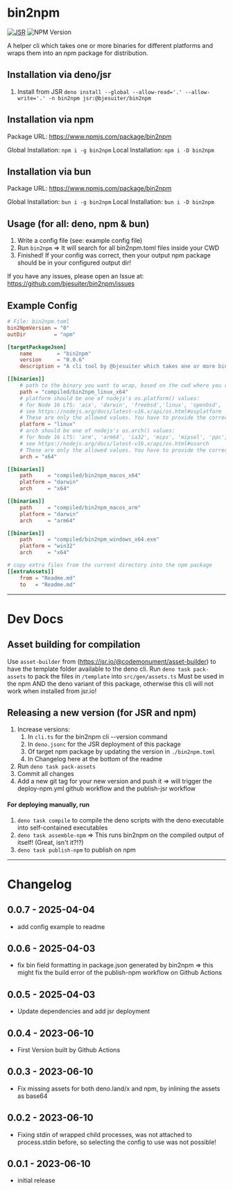 # bin2npm

<!-- Badge found here: https://jsr.io/docs/badges -->

[![JSR](https://jsr.io/badges/@bjesuiter/bin2npm)](https://jsr.io/@bjesuiter/bin2npm)
![NPM Version](https://img.shields.io/npm/v/bin2npm?label=NPM&labelColor=%23CB3837)

A helper cli which takes one or more binaries for different platforms and wraps them into an npm package for distribution.

## Installation via deno/jsr

1. Install from JSR
   `deno install --global --allow-read='.' --allow-write='.' -n bin2npm jsr:@bjesuiter/bin2npm`

## Installation via npm

Package URL: https://www.npmjs.com/package/bin2npm

Global Installation: `npm i -g bin2npm`
Local Installation: `npm i -D bin2npm`

## Installation via bun

Package URL: https://www.npmjs.com/package/bin2npm

Global Installation: `bun i -g bin2npm`
Local Installation: `bun i -D bin2npm`

## Usage (for all: deno, npm & bun)

1. Write a config file (see: example config file)
2. Run `bin2npm` => It will search for all bin2npm.toml files inside your CWD
3. Finished! If your config was correct, then your output npm package should be in your configured output dir!

If you have any issues, please open an Issue at:
https://github.com/bjesuiter/bin2npm/issues

## Example Config

```toml
# File: bin2npm.toml
bin2NpmVersion = "0"
outDir         = "npm"

[targetPackageJson]
    name        = "bin2npm"
    version     = "0.0.6"
    description = "A cli tool by @bjesuiter which takes one or more binaries for different platforms and wraps them into an npm package for distribution. Can also be used via bin2npm package on npmjs.org"

[[binaries]]
    # path to the binary you want to wrap, based on the cwd where you run bin2npm
    path = "compiled/bin2npm_linux_x64"
    # platform should be one of nodejs's os.platform() values:
    # for Node 16 LTS: 'aix', 'darwin', 'freebsd','linux', 'openbsd', 'sunos', and 'win32'
    # see https://nodejs.org/docs/latest-v16.x/api/os.html#osplatform
    # These are only the allowed values. You have to provide the correct binary for this to work.
    platform = "linux"
    # arch should be one of nodejs's os.arch() values:
    # for Node 16 LTS: 'arm', 'arm64', 'ia32', 'mips', 'mipsel', 'ppc', 'ppc64', 's390', 's390x', and 'x64'
    # see https://nodejs.org/docs/latest-v16.x/api/os.html#osarch
    # These are only the allowed values. You have to provide the correct binary for this to work.
    arch = "x64"

[[binaries]]
    path     = "compiled/bin2npm_macos_x64"
    platform = "darwin"
    arch     = "x64"

[[binaries]]
    path     = "compiled/bin2npm_macos_arm"
    platform = "darwin"
    arch     = "arm64"

[[binaries]]
    path     = "compiled/bin2npm_windows_x64.exe"
    platform = "win32"
    arch     = "x64"

# copy extra files from the current directory into the npm package
[[extraAssets]]
    from = "Readme.md"
    to   = "Readme.md"

```

---

# Dev Docs

## Asset building for compilation

Use `asset-builder` from (https://jsr.io/@codemonument/asset-builder) to have the template folder available to the deno cli.
Run `deno task pack-assets` to pack the files in `/template` into `src/gen/assets.ts`
Must be used in the npm AND the deno variant of this package, otherwise this cli will not work when installed from jsr.io!

## Releasing a new version (for JSR and npm)

1. Increase versions:
   1. In `cli.ts` for the bin2npm cli --version command
   2. In `deno.jsonc` for the JSR deployment of this package
   3. Of target npm package by updating the version in `./bin2npm.toml`
   4. In Changelog here at the bottom of the readme
2. Run `deno task pack-assets`
3. Commit all changes
4. Add a new git tag for your new version and push it => will trigger the deploy-npm.yml github workflow and the publish-jsr workflow

#### For deploying manually, run

1.  `deno task compile` to compile the deno scripts with the deno executable into self-contained executables
2.  `deno task assemble-npm` => This runs bin2npm on the compiled output of itself! (Great, isn't it?!?)
3.  `deno task publish-npm` to publish on npm

---

# Changelog

## 0.0.7 - 2025-04-04

- add config example to readme

## 0.0.6 - 2025-04-03

- fix bin field formatting in package.json generated by bin2npm => this might fix the build error of the publish-npm workflow on Github Actions

## 0.0.5 - 2025-04-03

- Update dependencies and add jsr deployment

## 0.0.4 - 2023-06-10

- First Version built by Github Actions

## 0.0.3 - 2023-06-10

- Fix missing assets for both deno.land/x and npm, by inlining the assets as base64

## 0.0.2 - 2023-06-10

- Fixing stdin of wrapped child processes, was not attached to process.stdin before, so selecting the config to use was not possible!

## 0.0.1 - 2023-06-10

- initial release
